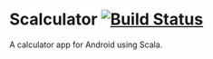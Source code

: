 Scalculator [![Build Status](https://travis-ci.org/rinfield/scalculator.png?branch=master)](https://travis-ci.org/rinfield/scalculator)
============
A calculator app for Android using Scala.
